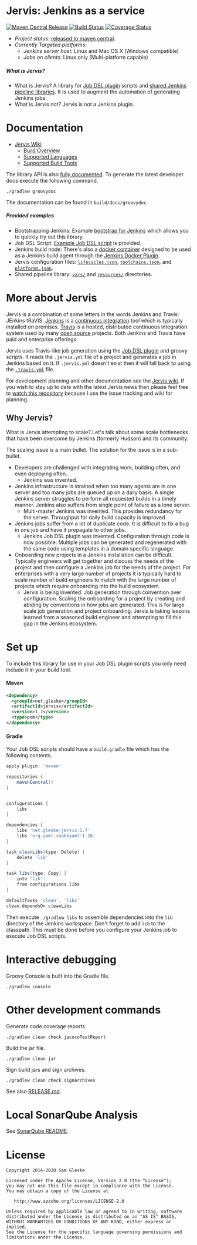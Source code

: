 # Jervis: Jenkins as a service

[![Maven Central Release][status-release]][maven-badge]
[![Build Status][status-build]][jervis-travis]
[![Coverage Status][status-coverage]][jervis-coveralls]

* *Project status:* [released to maven central][maven-release].
* *Currently Targeted platforms:*
  * *Jenkins server host:* Linux and Mac OS X (Windows compatible)
  * *Jobs on clients:* Linux only (Multi-platform capable)

##### What is Jervis?

* What is Jervis? A library for [Job DSL plugin][jenkins-plugin-job-dsl]
  scripts and [shared Jenkins pipeline libraries][pipeline].  It is used to
  augment the automation of generating Jenkins jobs.
* What is Jervis not? Jervis is not a Jenkins plugin.

# Documentation

* [Jervis Wiki][jervis-wiki]
  * [Build Overview][jervis-wiki-overview]
  * [Supported Languages][jervis-wiki-languages]
  * [Supported Build Tools][jervis-wiki-build-tools]


The library API is also [fully documented][jervis-api-docs].  To generate the
latest developer docs execute the following command.

    ./gradlew groovydoc

The documentation can be found in `build/docs/groovydoc`.

##### Provided examples

* Bootstrapping Jenkins: Example [bootstrap for
  Jenkins][jervis-jenkins-bootstrap] which allows you to quickly try out this
  library.
* Job DSL Script: [Example Job DSL script](jobs/firstjob_dsl.groovy) is
  provided.
* Jenkins build node: There's also a [docker container][jervis-docker] designed
  to be used as a Jenkins build agent through the [Jenkins Docker
  Plugin][jenkins-plugin-docker].
* Jervis configuration files: [`lifecycles.json`][json-lifecycles],
  [`toolchains.json`][json-toolchains], and [`platforms.json`][json-platforms].
* Shared pipeline library: [`vars/`](vars) and [`resources/`](resources)
  directories.

# More about Jervis

Jervis is a combination of some letters in the words Jenkins and Travis: JEnkins
tRaVIS.  [Jenkins][jenkins] is a [continuous integration][wiki-ci] tool which is
typically installed on premises.  [Travis][travis] is a hosted, distributed
continuous integration system used by many [open source][wiki-os] projects.
Both Jenkins and Travis have paid and enterprise offerings.

Jervis uses Travis-like job generation using the [Job DSL
plugin][jenkins-plugin-job-dsl] and groovy scripts.  It reads the `.jervis.yml`
file of a project and generates a job in Jenkins based on it.  If `.jervis.yml`
doesn't exist then it will fall back to using the [`.travis.yml`][travis-yaml]
file.

For development planning and other documentation see the [Jervis
wiki][jervis-wiki].  If you wish to stay up to date with the latest Jervis news
then please feel free to [watch this repository][watch-repo] because I use the
issue tracking and wiki for planning.

## Why Jervis?

What is Jervis attempting to scale?  Let's talk about some scale bottlenecks
that have been overcome by Jenkins (formerly Hudson) and its community.

The scaling issue is a main bullet. The solution for the issue is in a
sub-bullet.

* Developers are challenged with integrating work, building often, and even
  deploying often.
  * Jenkins was invented.
* Jenkins infrastructure is strained when too many agents are in one server and
  too many jobs are queued up on a daily basis.  A single Jenkins server
  struggles to perform all requested builds in a timely manner.  Jenkins also
  suffers from single point of failure as a lone server.
  * Multi-master Jenkins was invented. This provides redundancy for the server.
    Throughput for daily build capacity is improved.
* Jenkins jobs suffer from a lot of duplicate code.  It is difficult to fix a
  bug in one job and have it propagate to other jobs.
  * Jenkins Job DSL plugin was invented.  Configuration through code is now
    possible.  Multiple jobs can be generated and regenerated with the same code
    using templates in a domain specific language.
* Onboarding new projects in a Jenkins installation can be difficult.  Typically
  engineers will get together and discuss the needs of the project and then
  configure a Jenkins job for the needs of the project.  For enterprises with a
  very large number of projects it is typically hard to scale number of build
  engineers to match with the large number of projects which require onboarding
  into the build ecosystem.
  * Jervis is being invented.  Job generation through convention over
    configuration.  Scaling the onboarding for a project by creating and abiding
    by conventions in how jobs are generated.  This is for large scale job
    generation and project onboarding.  Jervis is taking lessons learned from a
    seasoned build engineer and attempting to fill this gap in the Jenkins
    ecosystem.

# Set up

To include this library for use in your Job DSL plugin scripts you only need
include it in your build tool.

#### Maven

```xml
<dependency>
  <groupId>net.gleske</groupId>
  <artifactId>jervis</artifactId>
  <version>1.7</version>
  <type>pom</type>
</dependency>
```

#### Gradle

Your Job DSL scripts should have a `build.gradle` file which has the following
contents.

```gradle
apply plugin: 'maven'

repositories {
    mavenCentral()
}


configurations {
    libs
}

dependencies {
    libs 'net.gleske:jervis:1.7'
    libs 'org.yaml:snakeyaml:1.26'
}

task cleanLibs(type: Delete) {
    delete 'lib'
}

task libs(type: Copy) {
    into 'lib'
    from configurations.libs
}

defaultTasks 'clean', 'libs'
clean.dependsOn cleanLibs
```

Then execute `./gradlew libs` to assemble dependencies into the `lib` directory
of the Jenkins workspace.  Don't forget to add `lib` to the classpath.  This
must be done before you configure your Jenkins job to execute Job DSL scripts.

# Interactive debugging

Groovy Console is built into the Gradle file.

    ./gradlew console

# Other development commands

Generate code coverage reports.

    ./gradlew clean check jacocoTestReport

Build the jar file.

    ./gradlew clean jar

Sign build jars and sign archives.

    ./gradlew clean check signArchives

See also [RELEASE.md](RELEASE.md).

# Local SonarQube Analysis

See [SonarQube README](sonarqube/README.md).

# License

    Copyright 2014-2020 Sam Gleske

    Licensed under the Apache License, Version 2.0 (the "License");
    you may not use this file except in compliance with the License.
    You may obtain a copy of the License at

       http://www.apache.org/licenses/LICENSE-2.0

    Unless required by applicable law or agreed to in writing, software
    distributed under the License is distributed on an "AS IS" BASIS,
    WITHOUT WARRANTIES OR CONDITIONS OF ANY KIND, either express or implied.
    See the License for the specific language governing permissions and
    limitations under the License.

[jenkins-plugin-docker]: https://wiki.jenkins-ci.org/display/JENKINS/Docker+Plugin
[jenkins-plugin-job-dsl]: https://wiki.jenkins-ci.org/display/JENKINS/Job+DSL+Plugin
[jenkins]: https://jenkins-ci.org/
[jervis-api-docs]: http://sam.gleske.net/jervis-api/
[jervis-coveralls]: https://coveralls.io/github/samrocketman/jervis
[jervis-docker]: https://github.com/samrocketman/docker-jenkins-jervis
[jervis-jenkins-bootstrap]: https://github.com/samrocketman/jenkins-bootstrap-jervis
[jervis-travis]: https://travis-ci.org/samrocketman/jervis
[jervis-wiki-build-tools]: https://github.com/samrocketman/jervis/wiki/Supported-Tools
[jervis-wiki-languages]: https://github.com/samrocketman/jervis/wiki/Supported-Languages
[jervis-wiki-overview]: https://github.com/samrocketman/jervis/wiki/Build-overview
[jervis-wiki]: https://github.com/samrocketman/jervis/wiki
[json-lifecycles]: resources/lifecycles-ubuntu1604-stable.json
[json-platforms]: resources/platforms.json
[json-toolchains]: resources/toolchains-ubuntu1604-stable.json
[maven-badge]: https://github.com/jirutka/maven-badges
[maven-release]: https://search.maven.org/search?q=g:net.gleske%20AND%20a:jervis&core=gav
[milestone-progress]: https://github.com/samrocketman/jervis/milestones
[pipeline]: https://jenkins.io/doc/book/pipeline/shared-libraries/
[status-build]: https://travis-ci.org/samrocketman/jervis.svg?branch=main
[status-coverage]: https://coveralls.io/repos/github/samrocketman/jervis/badge.svg?branch=main
[status-release]: https://maven-badges.herokuapp.com/maven-central/net.gleske/jervis/badge.svg
[travis-yaml]: http://docs.travis-ci.com/user/build-configuration/
[travis]: https://travis-ci.org/
[watch-repo]: https://help.github.com/articles/watching-repositories/
[wiki-ci]: https://en.wikipedia.org/wiki/Continuous_integration
[wiki-os]: http://en.m.wikipedia.org/wiki/Open_source
